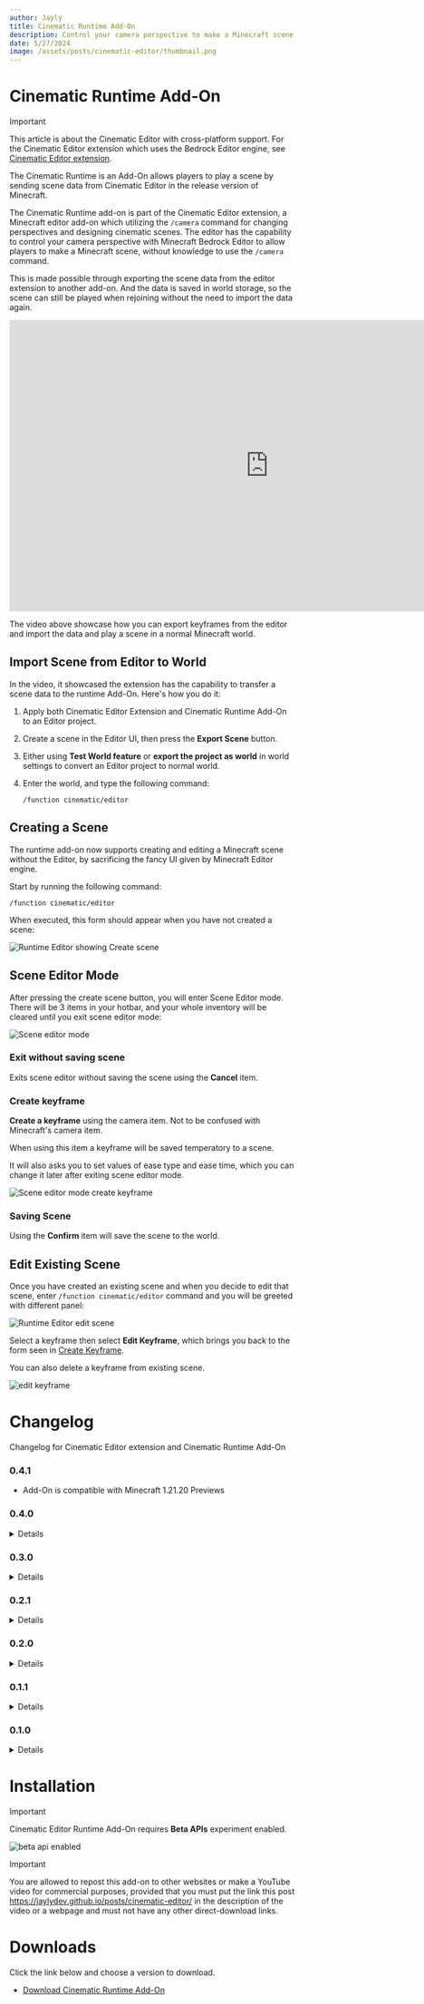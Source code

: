 ```yaml
---
author: Jayly
title: Cinematic Runtime Add-On
description: Control your camera perspective to make a Minecraft scene, without knowledge to use the /camera command.
date: 5/27/2024
image: /assets/posts/cinematic-editor/thumbnail.png
---
```


# Cinematic Runtime Add-On

> [!IMPORTANT]
> This article is about the Cinematic Editor with cross-platform support. For the Cinematic Editor extension which uses the Bedrock Editor engine, see [Cinematic Editor extension](/posts/cinematic-editor).

The Cinematic Runtime is an Add-On allows players to play a scene by sending scene data from Cinematic Editor in the release version of Minecraft.

The Cinematic Runtime add-on is part of the Cinematic Editor extension, a Minecraft editor add-on which utilizing the `/camera` command for changing perspectives and designing cinematic scenes. The editor has the capability to control your camera perspective with Minecraft Bedrock Editor to allow players to make a Minecraft scene, without knowledge to use the `/camera` command.

This is made possible through exporting the scene data from the editor extension to another add-on. And the data is saved in world storage, so the scene can still be played when rejoining without the need to import the data again.

<iframe width="914" height="514" src="https://www.youtube.com/embed/sFjZIkR1pKY" title="This Minecraft Mod Changes Player Perspective" frameborder="0" allow="accelerometer; autoplay; clipboard-write; encrypted-media; gyroscope; picture-in-picture; web-share" referrerpolicy="strict-origin-when-cross-origin" allowfullscreen></iframe>

The video above showcase how you can export keyframes from the editor and import the data and play a scene in a normal Minecraft world.

## Import Scene from Editor to World

In the video, it showcased the extension has the capability to transfer a scene data to the runtime Add-On. Here's how you do it:

1. Apply both Cinematic Editor Extension and Cinematic Runtime Add-On to an Editor project.
2. Create a scene in the Editor UI, then press the **Export Scene** button.
3. Either using **Test World feature** or **export the project as world** in world settings to convert an Editor project to normal world.
4. Enter the world, and type the following command:

   ```
   /function cinematic/editor
   ```

## Creating a Scene

The runtime add-on now supports creating and editing a Minecraft scene without the Editor, by sacrificing the fancy UI given by Minecraft Editor engine.

Start by running the following command:

```
/function cinematic/editor
```

When executed, this form should appear when you have not created a scene:

![Runtime Editor showing Create scene](/assets/posts/cinematic-editor/runtime-editor-create-scene.png)

## Scene Editor Mode

After pressing the create scene button, you will enter Scene Editor mode. There will be 3 items in your hotbar, and your whole inventory will be cleared until you exit scene editor mode:

![Scene editor mode](/assets/posts/cinematic-editor/addon-scene-editor.png)

### Exit without saving scene

Exits scene editor without saving the scene using the **Cancel** item.

### Create keyframe

**Create a keyframe** using the camera item. Not to be confused with Minecraft's camera item.

When using this item a keyframe will be saved temperatory to a scene.

It will also asks you to set values of ease type and ease time, which you can change it later after exiting scene editor mode.

![Scene editor mode create keyframe](/assets/posts/cinematic-editor/addon-create-keyframe.png)

### Saving Scene

Using the **Confirm** item will save the scene to the world.

## Edit Existing Scene

Once you have created an existing scene and when you decide to edit that scene, enter `/function cinematic/editor` command and you will be greeted with different panel:

![Runtime Editor edit scene](/assets/posts/cinematic-editor/runtime-editor-edit-scene.png)

Select a keyframe then select **Edit Keyframe**, which brings you back to the form seen in [Create Keyframe](#create-keyframe).

You can also delete a keyframe from existing scene.

![edit keyframe](/assets/posts/cinematic-editor/addon-edit-keyframe.png)

# Changelog

Changelog for Cinematic Editor extension and Cinematic Runtime Add-On

### 0.4.1

- Add-On is compatible with Minecraft 1.21.20 Previews

### 0.4.0

<details>

- You can now create and modify the scene within the Cinematic Runtime Add-On, alternative to Cinematic Editor Extension.

  > [!NOTE]
  >
  > - This feature is made mainly to support creators without Minecraft for Windows to make a scene.
  > - For detailed usage of this feature, please check the post.

- Added `/function cinematic/editor` command - Opens an editor for creating and modifying a Minecraft scene.
- Renamed 'Camera Runtime' item to 'Scene Player'
- Updated Add-On Manifest metadata, changing license from MIT to All Rights Reserved.
- Add-On now supports Minecraft v1.20.80, v1.21.0 and v1.21.10

</details>

### 0.3.0

<details>

- Module version property is now the same as `header.version`
- Editor extension is now compatible with 1.20.80-preview.21 or above.
- Using '@minecraft/math' module instead of Vector class from '@minecraft/server'
- Output files are now bundled.

</details>

### 0.2.1

<details>

- Pack is now compatible with 1.20.80 previews only

</details>

### 0.2.0

<details>

- Pack is now compatible with 1.20.70 previews only
- Runtime add-on now requires Beta APIs experiment
- HUD is now hidden when using camera runtime until scene ends

</details>

### 0.1.1

<details>

- Fix a critical bug where world hangs when 'Run Timeline' is pressed.

</details>

### 0.1.0

<details>

- Initial Release for Release 1.20.50
- Added input form
- Added an item that plays a scene when used

</details>

# Installation

> [!IMPORTANT]
> Cinematic Editor Runtime Add-On requires **Beta APIs** experiment enabled.
>
> ![beta api enabled](/assets/posts/cinematic-editor/beta-api-enabled.png)

> [!IMPORTANT]
> You are allowed to repost this add-on to other websites or make a YouTube video for commercial purposes, provided that you must put the link this post https://jaylydev.github.io/posts/cinematic-editor/ in the description of the video or a webpage and must not have any other direct-download links.

# Downloads

Click the link below and choose a version to download.

- [Download Cinematic Runtime Add-On](/posts/cinematic-runtime/downloads/)
